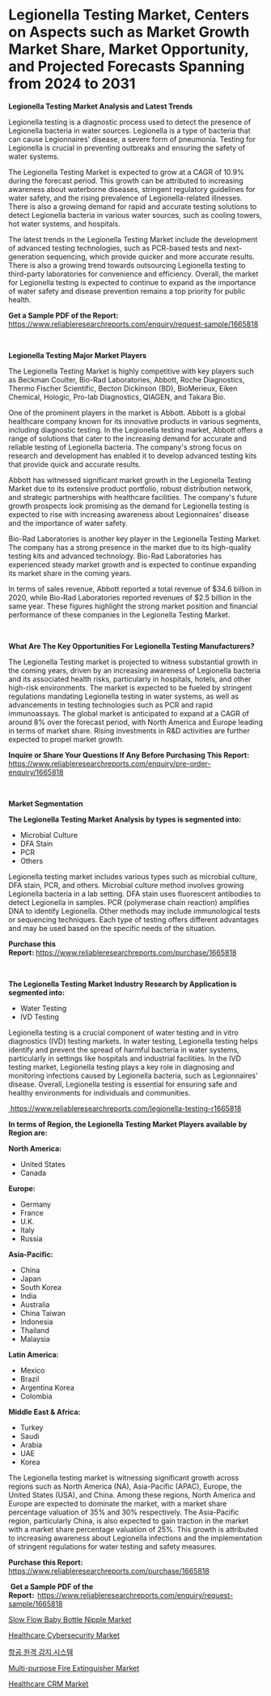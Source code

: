 <p><h1>Legionella Testing Market, Centers on Aspects such as Market Growth Market Share, Market Opportunity, and Projected Forecasts Spanning from 2024 to 2031</h1></p><p><strong>Legionella Testing Market Analysis and Latest Trends</strong></p>
<p><p>Legionella testing is a diagnostic process used to detect the presence of Legionella bacteria in water sources. Legionella is a type of bacteria that can cause Legionnaires' disease, a severe form of pneumonia. Testing for Legionella is crucial in preventing outbreaks and ensuring the safety of water systems.</p><p>The Legionella Testing Market is expected to grow at a CAGR of 10.9% during the forecast period. This growth can be attributed to increasing awareness about waterborne diseases, stringent regulatory guidelines for water safety, and the rising prevalence of Legionella-related illnesses. There is also a growing demand for rapid and accurate testing solutions to detect Legionella bacteria in various water sources, such as cooling towers, hot water systems, and hospitals.</p><p>The latest trends in the Legionella Testing Market include the development of advanced testing technologies, such as PCR-based tests and next-generation sequencing, which provide quicker and more accurate results. There is also a growing trend towards outsourcing Legionella testing to third-party laboratories for convenience and efficiency. Overall, the market for Legionella testing is expected to continue to expand as the importance of water safety and disease prevention remains a top priority for public health.</p></p>
<p><strong>Get a Sample PDF of the Report:&nbsp;</strong> <a href="https://www.reliableresearchreports.com/enquiry/request-sample/1665818">https://www.reliableresearchreports.com/enquiry/request-sample/1665818</a></p>
<p>&nbsp;</p>
<p><strong>Legionella Testing Major Market Players</strong></p>
<p><p>The Legionella Testing Market is highly competitive with key players such as Beckman Coulter, Bio-Rad Laboratories, Abbott, Roche Diagnostics, Thermo Fischer Scientific, Becton Dickinson (BD), BioMerieux, Eiken Chemical, Hologic, Pro-lab Diagnostics, QIAGEN, and Takara Bio. </p><p>One of the prominent players in the market is Abbott. Abbott is a global healthcare company known for its innovative products in various segments, including diagnostic testing. In the Legionella testing market, Abbott offers a range of solutions that cater to the increasing demand for accurate and reliable testing of Legionella bacteria. The company's strong focus on research and development has enabled it to develop advanced testing kits that provide quick and accurate results.</p><p>Abbott has witnessed significant market growth in the Legionella Testing Market due to its extensive product portfolio, robust distribution network, and strategic partnerships with healthcare facilities. The company's future growth prospects look promising as the demand for Legionella testing is expected to rise with increasing awareness about Legionnaires' disease and the importance of water safety.</p><p>Bio-Rad Laboratories is another key player in the Legionella Testing Market. The company has a strong presence in the market due to its high-quality testing kits and advanced technology. Bio-Rad Laboratories has experienced steady market growth and is expected to continue expanding its market share in the coming years.</p><p>In terms of sales revenue, Abbott reported a total revenue of $34.6 billion in 2020, while Bio-Rad Laboratories reported revenues of $2.5 billion in the same year. These figures highlight the strong market position and financial performance of these companies in the Legionella Testing Market.</p></p>
<p>&nbsp;</p>
<p><strong>What Are The Key Opportunities For Legionella Testing Manufacturers?</strong></p>
<p><p>The Legionella Testing market is projected to witness substantial growth in the coming years, driven by an increasing awareness of Legionella bacteria and its associated health risks, particularly in hospitals, hotels, and other high-risk environments. The market is expected to be fueled by stringent regulations mandating Legionella testing in water systems, as well as advancements in testing technologies such as PCR and rapid immunoassays. The global market is anticipated to expand at a CAGR of around 8% over the forecast period, with North America and Europe leading in terms of market share. Rising investments in R&D activities are further expected to propel market growth.</p></p>
<p><strong>Inquire or Share Your Questions If Any Before Purchasing This Report:</strong> <a href="https://www.reliableresearchreports.com/enquiry/pre-order-enquiry/1665818">https://www.reliableresearchreports.com/enquiry/pre-order-enquiry/1665818</a></p>
<p>&nbsp;</p>
<p><strong>Market Segmentation</strong></p>
<p><strong>The Legionella Testing Market Analysis by types is segmented into:</strong></p>
<p><ul><li>Microbial Culture</li><li>DFA Stain</li><li>PCR</li><li>Others</li></ul></p>
<p><p>Legionella testing market includes various types such as microbial culture, DFA stain, PCR, and others. Microbial culture method involves growing Legionella bacteria in a lab setting. DFA stain uses fluorescent antibodies to detect Legionella in samples. PCR (polymerase chain reaction) amplifies DNA to identify Legionella. Other methods may include immunological tests or sequencing techniques. Each type of testing offers different advantages and may be used based on the specific needs of the situation.</p></p>
<p><strong>Purchase this Report:&nbsp;</strong><a href="https://www.reliableresearchreports.com/purchase/1665818">https://www.reliableresearchreports.com/purchase/1665818</a></p>
<p>&nbsp;</p>
<p><strong>The Legionella Testing Market Industry Research by Application is segmented into:</strong></p>
<p><ul><li>Water Testing</li><li>IVD Testing</li></ul></p>
<p><p>Legionella testing is a crucial component of water testing and in vitro diagnostics (IVD) testing markets. In water testing, Legionella testing helps identify and prevent the spread of harmful bacteria in water systems, particularly in settings like hospitals and industrial facilities. In the IVD testing market, Legionella testing plays a key role in diagnosing and monitoring infections caused by Legionella bacteria, such as Legionnaires' disease. Overall, Legionella testing is essential for ensuring safe and healthy environments for individuals and communities.</p></p>
<p><a href="https://www.reliableresearchreports.com/legionella-testing-r1665818">&nbsp;https://www.reliableresearchreports.com/legionella-testing-r1665818</a></p>
<p><strong>In terms of Region, the Legionella Testing Market Players available by Region are:</strong></p>
<p>
    <p> <strong> North America: </strong>
        <ul>
            <li>United States</li>
            <li>Canada</li>
        </ul>
        </p> 
    <p> <strong> Europe: </strong>
        <ul>
            <li>Germany</li>
            <li>France</li>
            <li>U.K.</li>
            <li>Italy</li>
            <li>Russia</li>
        </ul>
        </p> 
    <p> <strong> Asia-Pacific: </strong>
        <ul>
            <li>China</li>
            <li>Japan</li>
            <li>South Korea</li>
            <li>India</li>
            <li>Australia</li>
            <li>China Taiwan</li>
            <li>Indonesia</li>
            <li>Thailand</li>
            <li>Malaysia</li>
        </ul>
        </p> 
    <p> <strong> Latin America: </strong>
        <ul>
            <li>Mexico</li>
            <li>Brazil</li>
            <li>Argentina Korea</li>
            <li>Colombia</li>
        </ul>
        </p> 
    <p> <strong> Middle East & Africa: </strong>
        <ul>
            <li>Turkey</li>
            <li>Saudi</li>
            <li>Arabia</li>
            <li>UAE</li>
            <li>Korea</li>
        </ul>
    </p>
    </p>
<p><p>The Legionella testing market is witnessing significant growth across regions such as North America (NA), Asia-Pacific (APAC), Europe, the United States (USA), and China. Among these regions, North America and Europe are expected to dominate the market, with a market share percentage valuation of 35% and 30% respectively. The Asia-Pacific region, particularly China, is also expected to gain traction in the market with a market share percentage valuation of 25%. This growth is attributed to increasing awareness about Legionella infections and the implementation of stringent regulations for water testing and safety measures.</p></p>
<p><strong>Purchase this Report: </strong><a href="https://www.reliableresearchreports.com/purchase/1665818">https://www.reliableresearchreports.com/purchase/1665818</a></p>
<p>&nbsp;<strong>Get a Sample PDF of the Report:&nbsp;&nbsp;</strong><a href="https://www.reliableresearchreports.com/enquiry/request-sample/1665818">https://www.reliableresearchreports.com/enquiry/request-sample/1665818</a></p>
<p><strong></strong></p>
<p><p><a href="https://medium.com/@nguyenthithuyduong355/future-trends-in-global-slow-flow-baby-bottle-nipple-market-market-insights-and-analysis-from-2024-dd63d8af3a69">Slow Flow Baby Bottle Nipple Market</a></p><p><a href="https://github.com/derrinmiltonellis35gcl/Market-Research-Report-List-4/blob/main/healthcare-cybersecurity-market.md">Healthcare Cybersecurity Market</a></p><p><a href="https://github.com/tasfiyaj85/Market-Research-Report-List-2/blob/main/804444473249.md">항공 원격 감지 시스템</a></p><p><a href="https://medium.com/@amexben1465_98864/multi-purpose-fire-extinguisher-market-report-by-product-type-multi-purpose-powder-fire-621d41ae1c42">Multi-purpose Fire Extinguisher Market</a></p><p><a href="https://github.com/Chiragrp22/Market-Research-Report-List-5/blob/main/healthcare-crm-market.md">Healthcare CRM Market</a></p></p>